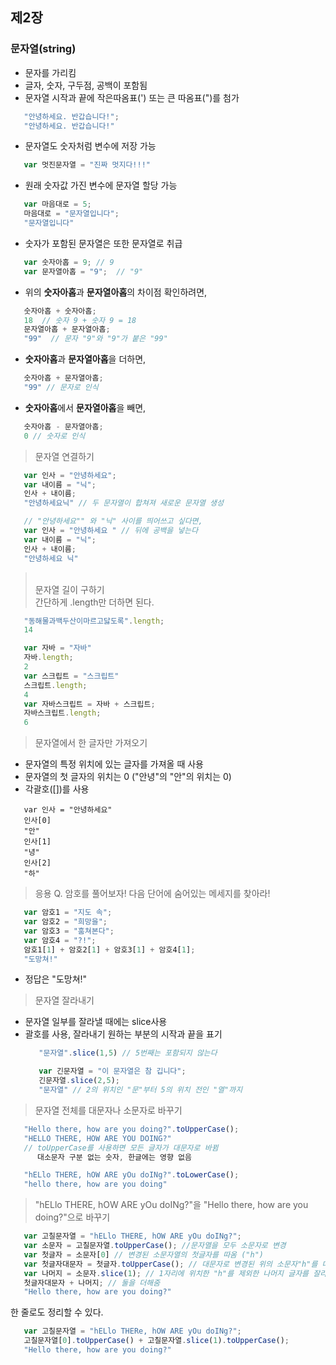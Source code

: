 ## 제2장
### 문자열(string)

* 문자를 가리킴
* 글자, 숫자, 구두점, 공백이 포함됨
* 문자열 시작과 끝에 작은따옴표(') 또는 큰 따옴표(")를 첨가

```javascript
   "안녕하세요. 반갑습니다!";
   "안녕하세요. 반갑습니다!"
```

* 문자열도 숫자처럼 변수에 저장 가능
```javascript
   var 멋진문자열 = "진짜 멋지다!!!"
```

* 원래 숫자값 가진 변수에 문자열 할당 가능
```javascript
   var 마음대로 = 5;
   마음대로 = "문자열입니다";
   "문자열입니다"
```

* 숫자가 포함된 문자열은 또한 문자열로 취급
```javascript
   var 숫자아홉 = 9; // 9
   var 문자열아홉 = "9";  // "9"
```

* 위의 <b>숫자아홉</b>과 <b>문자열아홉</b>의 차이점 확인하려면,
```javascript
   숫자아홉 + 숫자아홉;
   18  // 숫자 9 + 숫자 9 = 18
   문자열아홉 + 문자열아홉; 
   "99"  // 문자 "9"와 "9"가 붙은 "99"
```

* <b>숫자아홉</b>과 <b>문자열아홉</b>을 더하면,
```javascript
   숫자아홉 + 문자열아홉;
   "99" // 문자로 인식
```

* <b>숫자아홉</b>에서 <b>문자열아홉</b>을 빼면,
```javascript
   숫자아홉 - 문자열아홉;
   0 // 숫자로 인식
```


> 문자열 연결하기

```javascript
   var 인사 = "안녕하세요";
   var 내이름 = "닉";
   인사 + 내이름;
   "안녕하세요닉" // 두 문자열이 합쳐져 새로운 문자열 생성

   // "안녕하세요"" 와 "닉" 사이를 띄어쓰고 싶다면, 
   var 인사 = "안녕하세요 " // 뒤에 공백을 넣는다 
   var 내이름 = "닉";
   인사 + 내이름;
   "안녕하세요 닉"
```

> <br>문자열 길이 구하기</br>
  간단하게 .length만 더하면 된다.

```javascript
   "동해물과백두산이마르고닳도록".length;
   14

   var 자바 = "자바"
   자바.length;
   2
   var 스크립트 = "스크립트"
   스크립트.length;
   4
   var 자바스크립트 = 자바 + 스크립트;
   자바스크립트.length;
   6
 ```

> 문자열에서 한 글자만 가져오기
  * 문자열의 특정 위치에 있는 글자를 가져올 때 사용
  * 문자열의 첫 글자의 위치는 0 ("안녕"의 "안"의 위치는 0)
  * 각괄호([])를 사용

```javascipt 
   var 인사 = "안녕하세요"
   인사[0]
   "안"
   인사[1]
   "녕"
   인사[2]
   "하"
```

> 응용
 Q. 암호를 풀어보자! 다음 단어에 숨어있는 메세지를 찾아라!

```javascript
   var 암호1 = "지도 속";
   var 암호2 = "희망을";
   var 암호3 = "훔쳐본다";
   var 암호4 = "?!";
   암호1[1] + 암호2[1] + 암호3[1] + 암호4[1];
   "도망쳐!"
```
  - 정답은 "도망쳐!"

> 문자열 잘라내기
  * 문자열 일부를 잘라낼 때에는 slice사용
  * 괄호를 사용, 잘라내기 원하는 부분의 시작과 끝을 표기 
    ```javascript
       "문자열".slice(1,5) // 5번째는 포함되지 않는다

       var 긴문자열 = "이 문자열은 참 깁니다";
       긴문자열.slice(2,5);
       "문자열" // 2의 위치인 "문"부터 5의 위치 전인 "열"까지
    ```  

> 문자열 전체를 대문자나 소문자로 바꾸기
```javascript
   "Hello there, how are you doing?".toUpperCase();
   "HELLO THERE, HOW ARE YOU DOING?"
   // toUpperCase를 사용하면 모든 글자가 대문자로 바뀜
      대소문자 구분 없는 숫자, 한글에는 영향 없음 

   "hELlo THERE, hOW ARE yOu doINg?".toLowerCase();
   "hello there, how are you doing"
```

> "hELlo THERE, hOW ARE yOu doINg?"을 "Hello there, how are you doing?"으로 바꾸기
```javascript
   var 고칠문자열 = "hELlo THERE, hOW ARE yOu doINg?";
   var 소문자 = 고칠문자열.toUpperCase(); //문자열을 모두 소문자로 변경
   var 첫글자 = 소문자[0] // 변경된 소문자열의 첫글자를 따옴 ("h")
   var 첫글자대문자 = 첫글자.toUpperCase(); // 대문자로 변경된 위의 소문자"h"를 대문자"H"로 변경
   var 나머지 = 소문자.slice(1); // 1자리에 위치한 "h"를 제외한 나머지 글자를 잘라냄
   첫글자대문자 + 나머지; // 둘을 더해줌
   "Hello there, how are you doing?"
```

   한 줄로도 정리할 수 있다.  
```javascript
   var 고칠문자열 = "hELlo THERe, hOW ARE yOu doINg?";
   고칠문자열[0].toUpperCase() + 고칠문자열.slice(1).toUpperCase();
   "Hello there, how are you doing?"
``` 






















